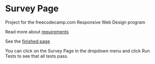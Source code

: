 # Survey Page

Project for the freecodecamp.com Responsive Web Design program

Read more about [requirements](https://www.freecodecamp.org/learn/responsive-web-design/responsive-web-design-projects/build-a-survey-form)

See the [finished page](https://steller-jay.github.io/fcc-survey/)


You can click on the Survey Page in the dropdown menu and click Run Tests to see that all tests pass.
